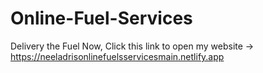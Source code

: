 # Online-Fuel-Services
Delivery the Fuel
Now, Click this link to open my website -> https://neeladrisonlinefuelsservicesmain.netlify.app
